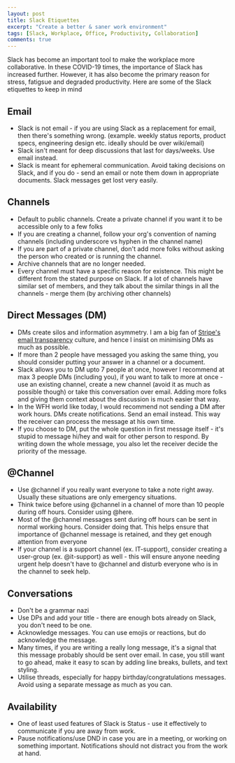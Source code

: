 ```yaml
---
layout: post
title: Slack Etiquettes
excerpt: "Create a better & saner work environment"
tags: [Slack, Workplace, Office, Productivity, Collaboration]
comments: true
---
```


Slack has become an important tool to make the workplace more collaborative. In these COVID-19 times, the importance of Slack has increased further. However, it has also become the primary reason for stress, fatigsue and degraded productivity. Here are some of the Slack etiquettes to keep in mind
<br />

## Email
- Slack is not email - if you are using Slack as a replacement for email, then there&#39;s something wrong. (example. weekly status reports, product specs, engineering design etc. ideally should be over wiki/email)
- Slack isn&#39;t meant for deep discussions that last for days/weeks. Use email instead.
- Slack is meant for ephemeral communication. Avoid taking decisions on Slack, and if you do - send an email or note them down in appropriate documents. Slack messages get lost very easily.


## Channels
- Default to public channels. Create a private channel if you want it to be accessible only to a few folks
- If you are creating a channel, follow your org&#39;s convention of naming channels (including underscore vs hyphen in the channel name)
- If you are part of a private channel, don&#39;t add more folks without asking the person who created or is running the channel.
- Archive channels that are no longer needed.
- Every channel must have a specific reason for existence. This might be different from the stated purpose on Slack. If a lot of channels have similar set of members, and they talk about the similar things in all the channels - merge them (by archiving other channels)



## Direct Messages (DM)
- DMs create silos and information asymmetry. I am a big fan of [Stripe&#39;s email transparency](https://stripe.com/blog/email-transparency) culture, and hence I insist on minimising DMs as much as possible.
- If more than 2 people have messaged you asking the same thing, you should consider putting your answer in a channel or a document.
- Slack allows you to DM upto 7 people at once, however I recommend at max 3 people DMs (including you), if you want to talk to more at once - use an existing channel, create a new channel (avoid it as much as possible though) or take this conversation over email. Adding more folks and giving them context about the discussion is much easier that way.
- In the WFH world like today, I would recommend not sending a DM after work hours. DMs create notifications. Send an email instead. This way the receiver can process the message at his own time.
- If you choose to DM, put the whole question in first message itself - it&#39;s stupid to message hi/hey and wait for other person to respond. By writing down the whole message, you also let the receiver decide the priority of the message.


## @Channel
- Use @channel if you really want everyone to take a note right away. Usually these situations are only emergency situations.
- Think twice before using @channel in a channel of more than 10 people during off hours. Consider using @here.
- Most of the @channel messages sent during off hours can be sent in normal working hours. Consider doing that. This helps ensure that importance of @channel message is retained, and they get enough attention from everyone
- If your channel is a support channel (ex. IT-support), consider creating a user-group (ex. @it-support) as well - this will ensure anyone needing urgent help doesn&#39;t have to @channel and disturb everyone who is in the channel to seek help.


## Conversations
- Don&#39;t be a grammar nazi
- Use DPs and add your title - there are enough bots already on Slack, you don&#39;t need to be one.
- Acknowledge messages. You can use emojis or reactions, but do acknowledge the message.
- Many times, if you are writing a really long message, it&#39;s a signal that this message probably should be sent over email. In case, you still want to go ahead, make it easy to scan by adding line breaks, bullets, and text styling.
- Utilise threads, especially for happy birthday/congratulations messages. Avoid using a separate message as much as you can.


## Availability
- One of least used features of Slack is Status - use it effectively to communicate if you are away from work.
- Pause notifications/use DND in case you are in a meeting, or working on something important. Notifications should not distract you from the work at hand.
